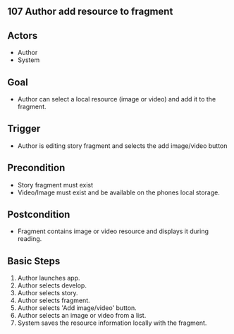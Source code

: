 107 Author add resource to fragment
-----------------------------------

Actors
-----
- Author
- System

Goal
----
- Author can select a local resource (image or video) and add it to the fragment.

Trigger
-------
- Author is editing story fragment and selects the add image/video button

Precondition
------------
- Story fragment must exist
- Video/Image must exist and be available on the phones local storage.

Postcondition
-------------
- Fragment contains image or video resource and displays it during reading.

Basic Steps
-----------
1. Author launches app.
2. Author selects develop.
3. Author selects story.
4. Author selects fragment.
5. Author selects 'Add image/video' button.
6. Author selects an image or video from a list.
7. System saves the resource information locally with the fragment.